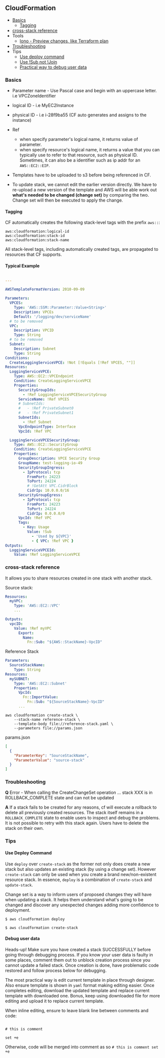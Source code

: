 ## CloudFormation

- [Basics](#basics)
  - [Tagging](#tagging)
- [cross-stack reference](#cross-stack-reference)
- Tools
  - [lono - Preview changes, like Terraform plan](https://lono.cloud/reference/lono-cfn-preview/)
- [Troubleshooting](#troubleshooting)
- Tips
  - [Use deploy command](#use-deploy-command)
  - [Use !Sub not !Join](https://theburningmonk.com/2019/05/cloudformation-protip-use-fnsub-instead-of-fnjoin/)
  - [Practical way to debug user data](#debug-user-data)

### Basics

- Parameter name - Use Pascal case and begin with an uppercase letter. i.e VPCZoneIdentifier
- logical ID - i.e MyEC2Instance
- physical ID - i.e i-28f9ba55 (CF auto generates and assigns to the instance)

- Ref
  - when specify parameter's logical name, it returns value of parameter.
  - when specify resource's logical name, it returns a value that you can typically use to refer to that resource, such as physical ID. Sometimes, it can also be a identifier such as ip addr for an `AWS::EC2::EIP`.

- Templates have to be uploaded to s3 before being referenced in CF.
- To update stack, we cannot edit the earlier version directly. We have to re-upload a new version of the template and AWS will be able work out **what's needed to be changed (change set)** by comparing the two. Change set will then be executed to apply the change.

#### Tagging

CF automatically creates the following stack-level tags with the prefix `aws::`:

```
aws:cloudformation:logical-id
aws:cloudformation:stack-id
aws:cloudformation:stack-name
```

All stack-level tags, including automatically created tags, are propagated to resources that CF supports.

#### Typical Example

```yml

---

AWSTemplateFormatVersion: 2010-09-09

Parameters:
  VPCES:
    Type: 'AWS::SSM::Parameter::Value<String>'
    Description: VPCEs
    Default: '/logging/dev/serviceName'
  # to be removed
  VPC:
    Description: VPCID
    Type: String
  # to be removed
  Subnet:
    Description: Subnet
    Type: String
Conditions:
  CreateLoggingServiceVPCE: !Not [!Equals [!Ref VPCES, ""]]
Resources:
  LoggingServiceVPCE:
    Type: AWS::EC2::VPCEndpoint
    Condition: CreateLoggingServiceVPCE
    Properties:
      SecurityGroupIds:
        - !Ref LoggingServiceVPCESecurityGroup
      ServiceName: !Ref VPCES
      # SubnetIds:
      #   - !Ref PrivateSubnet0
      #   - !Ref PrivateSubnet1
      SubnetIds:
        - !Ref Subnet
      VpcEndpointType: Interface
      VpcId: !Ref VPC

  LoggingServiceVPCESecurityGroup:
    Type: AWS::EC2::SecurityGroup
    Condition: CreateLoggingServiceVPCE
    Properties:
      GroupDescription: VPCE Security Group
      GroupName: test-logging-io-49
      SecurityGroupIngress:
        - IpProtocol: tcp
          FromPort: 24223
          ToPort: 24224
          # !GetAtt VPC.CidrBlock
          CidrIp: 10.0.0.0/16
      SecurityGroupEgress:
        - IpProtocol: tcp
          FromPort: 24223
          ToPort: 24224
          CidrIp: 0.0.0.0/0
      VpcId: !Ref VPC
      Tags:
        - Key: Usage
          Value: !Sub
            - 'Used by ${VPC}'
            - { VPC: !Ref VPC }
Outputs:
  LoggingServiceVPCEId:
    Value: !Ref LoggingServiceVPCE
```

### cross-stack reference
It allows you to share resources created in one stack with another stack.

Source stack:

```yaml
Resources:
  myVPC:
    Type: 'AWS::EC2::VPC'
    ...

Outputs:
  vpcID:
    Value: !Ref myVPC
      Export:
        Name:
          Fn::Sub: "${AWS::StackName}-VpcID"
```

Reference Stack

```yaml
Parameters:
  SourceStackName:
    Type: String
Resources:
  mySUBNET:
    Type: 'AWS::EC2::Subnet'
    Properties:
      VpcId:
        Fn::ImportValue:
          Fn::Sub: "${SourceStackName}-VpcID"
      ...
```

```shell
aws cloudformation create-stack \
    --stack-name reference-stack \
    --template-body file://reference-stack.yaml \
    --parameters file://params.json
```

params.json

```json
[
  {
    "ParameterKey": "SourceStackName",
    "ParameterValue": "source-stack"
  }
]
```

### Troubleshooting

**Q** Error - When calling the CreateChangeSet operation ... stack XXX is in ROLLBACK_COMPLETE state and can not be updated

**A** If a stack fails to be created for any reasons, cf will execute a rollback to delete all previously created resources. The stack itself remains in a `ROLLBACK_COMPLETE` state to enable users to inspect and debug the problems. It is not possible to retry with this stack again. Users have to delete the stack on their own.

### Tips

#### Use Deploy Command
Use `deploy` over `create-stack` as the former not only does create a new stack but also updates an existing stack (by using a change set). However `create-stack` can only be used when you create a brand new/non-existent resource stack. In essence, `deploy` is a combination of `create-stack` and `update-stack`.

Change set is a way to inform users of proposed changes they will have when updating a stack. It helps them understand what's going to be changed and discover any unexpected changes adding more confidence to deployment.

```shell
$ aws cloudformation deploy

$ aws cloudformation create-stack
```

#### Debug user data
Heads-up! Make sure you have created a stack SUCCESSFULLY before going through debugging process. If you know your user data is faulty in some places, comment them out to unblock creation process since you cannot update a failed stack. Once creation is done, have problematic code restored and follow process below for debugging.

The most practical way is edit current template in place through designer. Also ensure template is shown in `yaml` format making editing easier. Once completes editing, download the updated template and replace current template with downloaded one. Bonus, keep using downloaded file for more editing and upload it to replace current template.

When inline editing, ensure to leave blank line between comments and code:

```shell

# this is comment

set +e
```

Otherwise, code will be merged into comment as so `# this is comment set +e`
